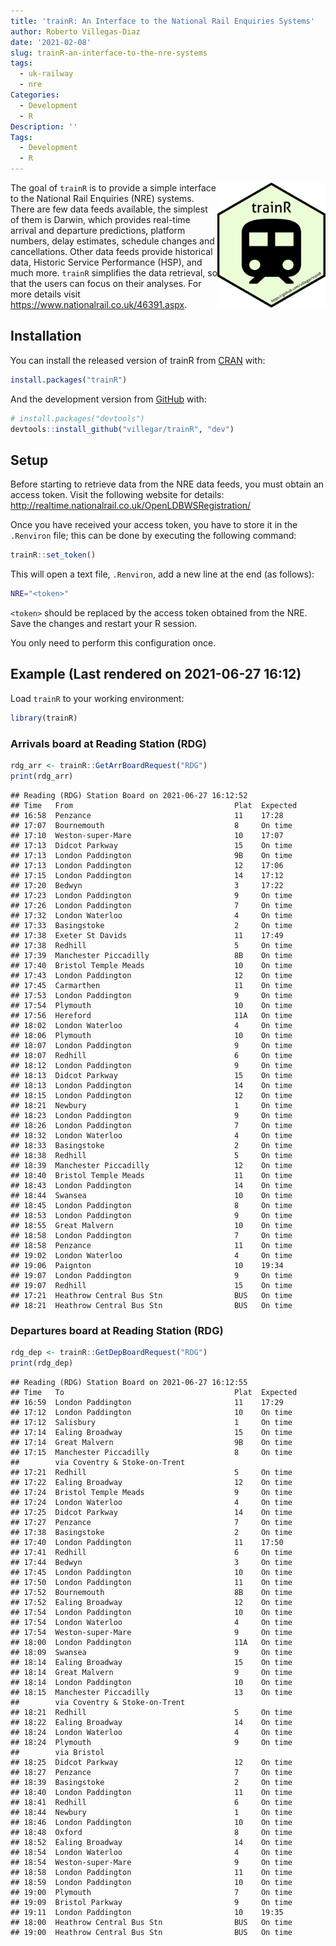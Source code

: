 ```yaml
---
title: 'trainR: An Interface to the National Rail Enquiries Systems'
author: Roberto Villegas-Diaz
date: '2021-02-08'
slug: trainR-an-interface-to-the-nre-systems
tags:
  - uk-railway
  - nre
Categories:
  - Development
  - R
Description: ''
Tags:
  - Development
  - R
---
```


<img src="https://raw.githubusercontent.com/villegar/trainR/main/inst/images/logo.png" alt="logo" align="right" height=200px/>

The goal of `trainR` is to provide a simple interface to the 
National Rail Enquiries (NRE) systems. There are few data feeds 
available, the simplest of them is Darwin, which provides real-time 
arrival and departure predictions, platform numbers, delay estimates, 
schedule changes and cancellations. Other data feeds provide historical 
data, Historic Service Performance (HSP), and much more. `trainR` 
simplifies the data retrieval, so that the users can focus on their 
analyses. For more details visit 
https://www.nationalrail.co.uk/46391.aspx.

## Installation

You can install the released version of trainR from [CRAN](https://CRAN.R-project.org) with:

``` r
install.packages("trainR")
```

And the development version from [GitHub](https://github.com/) with:

``` r
# install.packages("devtools")
devtools::install_github("villegar/trainR", "dev")
```

## Setup
Before starting to retrieve data from the NRE data feeds, you must obtain an access token. 
Visit the following website for details: http://realtime.nationalrail.co.uk/OpenLDBWSRegistration/

Once you have received your access token, you have to store it in the `.Renviron` file; this can be 
done by executing the following command:


```r
trainR::set_token()
```

This will open a text file, `.Renviron`, add a new line at the end (as follows):

```bash
NRE="<token>"
```

`<token>` should be replaced by the access token obtained from the NRE. Save the changes and restart 
your R session.

You only need to perform this configuration once.

## Example (Last rendered on 2021-06-27 16:12)

Load `trainR` to your working environment:

```r
library(trainR)
```

### Arrivals board at Reading Station (RDG)


```r
rdg_arr <- trainR::GetArrBoardRequest("RDG")
print(rdg_arr)
```

```
## Reading (RDG) Station Board on 2021-06-27 16:12:52
## Time   From                                    Plat  Expected
## 16:58  Penzance                                11    17:28
## 17:07  Bournemouth                             8     On time
## 17:10  Weston-super-Mare                       10    17:07
## 17:13  Didcot Parkway                          15    On time
## 17:13  London Paddington                       9B    On time
## 17:13  London Paddington                       12    17:06
## 17:15  London Paddington                       14    17:12
## 17:20  Bedwyn                                  3     17:22
## 17:23  London Paddington                       9     On time
## 17:26  London Paddington                       7     On time
## 17:32  London Waterloo                         4     On time
## 17:33  Basingstoke                             2     On time
## 17:38  Exeter St Davids                        11    17:49
## 17:38  Redhill                                 5     On time
## 17:39  Manchester Piccadilly                   8B    On time
## 17:40  Bristol Temple Meads                    10    On time
## 17:43  London Paddington                       12    On time
## 17:45  Carmarthen                              11    On time
## 17:53  London Paddington                       9     On time
## 17:54  Plymouth                                10    On time
## 17:56  Hereford                                11A   On time
## 18:02  London Waterloo                         4     On time
## 18:06  Plymouth                                10    On time
## 18:07  London Paddington                       9     On time
## 18:07  Redhill                                 6     On time
## 18:12  London Paddington                       9     On time
## 18:13  Didcot Parkway                          15    On time
## 18:13  London Paddington                       14    On time
## 18:15  London Paddington                       12    On time
## 18:21  Newbury                                 1     On time
## 18:23  London Paddington                       9     On time
## 18:26  London Paddington                       7     On time
## 18:32  London Waterloo                         4     On time
## 18:33  Basingstoke                             2     On time
## 18:38  Redhill                                 5     On time
## 18:39  Manchester Piccadilly                   12    On time
## 18:40  Bristol Temple Meads                    11    On time
## 18:43  London Paddington                       14    On time
## 18:44  Swansea                                 10    On time
## 18:45  London Paddington                       8     On time
## 18:53  London Paddington                       9     On time
## 18:55  Great Malvern                           10    On time
## 18:58  London Paddington                       7     On time
## 18:58  Penzance                                11    On time
## 19:02  London Waterloo                         4     On time
## 19:06  Paignton                                10    19:34
## 19:07  London Paddington                       9     On time
## 19:07  Redhill                                 15    On time
## 17:21  Heathrow Central Bus Stn                BUS   On time
## 18:21  Heathrow Central Bus Stn                BUS   On time
```

### Departures board at Reading Station (RDG)


```r
rdg_dep <- trainR::GetDepBoardRequest("RDG")
print(rdg_dep)
```

```
## Reading (RDG) Station Board on 2021-06-27 16:12:55
## Time   To                                      Plat  Expected
## 16:59  London Paddington                       11    17:29
## 17:12  London Paddington                       10    On time
## 17:12  Salisbury                               1     On time
## 17:14  Ealing Broadway                         15    On time
## 17:14  Great Malvern                           9B    On time
## 17:15  Manchester Piccadilly                   8     On time
##        via Coventry & Stoke-on-Trent           
## 17:21  Redhill                                 5     On time
## 17:22  Ealing Broadway                         12    On time
## 17:24  Bristol Temple Meads                    9     On time
## 17:24  London Waterloo                         4     On time
## 17:25  Didcot Parkway                          14    On time
## 17:27  Penzance                                7     On time
## 17:38  Basingstoke                             2     On time
## 17:40  London Paddington                       11    17:50
## 17:41  Redhill                                 6     On time
## 17:44  Bedwyn                                  3     On time
## 17:45  London Paddington                       10    On time
## 17:50  London Paddington                       11    On time
## 17:52  Bournemouth                             8B    On time
## 17:52  Ealing Broadway                         12    On time
## 17:54  London Paddington                       10    On time
## 17:54  London Waterloo                         4     On time
## 17:54  Weston-super-Mare                       9     On time
## 18:00  London Paddington                       11A   On time
## 18:09  Swansea                                 9     On time
## 18:14  Ealing Broadway                         15    On time
## 18:14  Great Malvern                           9     On time
## 18:14  London Paddington                       10    On time
## 18:15  Manchester Piccadilly                   13    On time
##        via Coventry & Stoke-on-Trent           
## 18:21  Redhill                                 5     On time
## 18:22  Ealing Broadway                         14    On time
## 18:24  London Waterloo                         4     On time
## 18:24  Plymouth                                9     On time
##        via Bristol                             
## 18:25  Didcot Parkway                          12    On time
## 18:27  Penzance                                7     On time
## 18:39  Basingstoke                             2     On time
## 18:40  London Paddington                       11    On time
## 18:41  Redhill                                 6     On time
## 18:44  Newbury                                 1     On time
## 18:46  London Paddington                       10    On time
## 18:48  Oxford                                  8     On time
## 18:52  Ealing Broadway                         14    On time
## 18:54  London Waterloo                         4     On time
## 18:54  Weston-super-Mare                       9     On time
## 18:58  London Paddington                       11    On time
## 18:59  London Paddington                       10    On time
## 19:00  Plymouth                                7     On time
## 19:09  Bristol Parkway                         9     On time
## 19:11  London Paddington                       10    19:35
## 18:00  Heathrow Central Bus Stn                BUS   On time
## 19:00  Heathrow Central Bus Stn                BUS   On time
```
